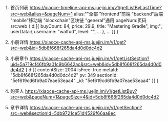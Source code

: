 1. 首页列表
https://xiaoce-timeline-api-ms.juejin.im/v1/getListByLastTime?src=web&alias=&pageNum=1
   alias:""全部  "frontend"前端  "backend"后端  "mobile"移动端  "blockchain"区块链  "general"通用
   pageNum:页码
   src:web
{
	d:[{
		buyCount: 84,
		price: 29.9,
		title: "Mastering Gradle",
		img:'',
		userData:{
			username: "walfud",
			level: "",
			...
		},
		...
	}]
}


2. 小册详情
https://xiaoce-cache-api-ms.juejin.im/v1/get?src=web&id=5db8f668f265da4d0d0dc4d2

3. 小册章节
https://xiaoce-cache-api-ms.juejin.im/v1/getListSection?uid=5a719cf46fb9a01c9b6642ac&src=web&id=5db8f668f265da4d0d0dc4d2
{
	d:[{
		contentSize: 2004
		isFree: true
		metaId: "5db8f668f265da4d0d0dc4d2"
		pv: 349
		sectionId: "5ef619cd6fb9a07eae53eaa4"
		_id: "5ef619cd6fb9a07eae53eaa4"
	}]
}

4. 购买人
https://xiaoce-cache-api-ms.juejin.im/v1/getListBuy?src=web&pageNum=1&pageSize=4&id=5db8f668f265da4d0d0dc4d2

5. 章节详情
https://xiaoce-cache-api-ms.juejin.im/v1/getSection?src=web&sectionId=5db9721ce51d4529f66aa8ec